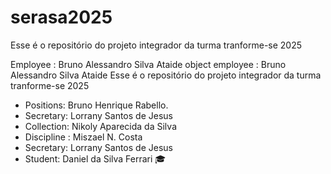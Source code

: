# serasa2025
Esse é o repositório do projeto integrador da turma tranforme-se 2025 


 Employee : Bruno Alessandro Silva Ataide 
object employee : Bruno Alessandro Silva Ataide 
Esse é o repositório do projeto integrador da turma tranforme-se 2025


- Positions: Bruno Henrique Rabello.
 - Secretary: Lorrany Santos de Jesus 
- Collection: Nikoly Aparecida da Silva
- Discipline : Miszael N. Costa
 - Secretary: Lorrany Santos de Jesus 
- Student: Daniel da Silva Ferrari 🎓


